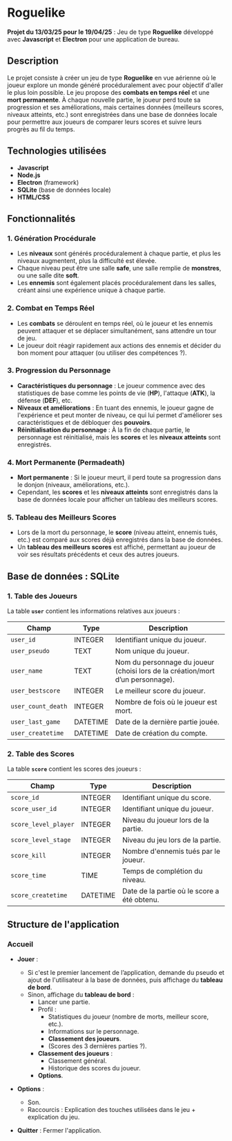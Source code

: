 # Roguelike

**Projet du 13/03/25 pour le 19/04/25** : Jeu de type **Roguelike** développé avec **Javascript** et **Electron** pour une application de bureau.

## Description

Le projet consiste à créer un jeu de type **Roguelike** en vue aérienne où le joueur explore un monde généré procéduralement avec pour objectif d'aller le plus loin possible. Le jeu propose des **combats en temps réel** et une **mort permanente**. À chaque nouvelle partie, le joueur perd toute sa progression et ses améliorations, mais certaines données (meilleurs scores, niveaux atteints, etc.) sont enregistrées dans une base de données locale pour permettre aux joueurs de comparer leurs scores et suivre leurs progrès au fil du temps.

## Technologies utilisées

- **Javascript**
- **Node.js**
- **Electron** (framework)
- **SQLite** (base de données locale)
- **HTML/CSS**

## Fonctionnalités

### 1. Génération Procédurale
- Les **niveaux** sont générés procéduralement à chaque partie, et plus les niveaux augmentent, plus la difficulté est élevée.
- Chaque niveau peut être une salle **safe**, une salle remplie de **monstres**, ou une salle dite **soft**.
- Les **ennemis** sont également placés procéduralement dans les salles, créant ainsi une expérience unique à chaque partie.

### 2. Combat en Temps Réel
- Les **combats** se déroulent en temps réel, où le joueur et les ennemis peuvent attaquer et se déplacer simultanément, sans attendre un tour de jeu.
- Le joueur doit réagir rapidement aux actions des ennemis et décider du bon moment pour attaquer (ou utiliser des compétences ?).

### 3. Progression du Personnage
- **Caractéristiques du personnage** : Le joueur commence avec des statistiques de base comme les points de vie (**HP**), l'attaque (**ATK**), la défense (**DEF**), etc.
- **Niveaux et améliorations** : En tuant des ennemis, le joueur gagne de l'expérience et peut monter de niveau, ce qui lui permet d'améliorer ses caractéristiques et de débloquer des **pouvoirs**.
- **Réinitialisation du personnage** : À la fin de chaque partie, le personnage est réinitialisé, mais les **scores** et les **niveaux atteints** sont enregistrés.

### 4. Mort Permanente (Permadeath)
- **Mort permanente** : Si le joueur meurt, il perd toute sa progression dans le donjon (niveaux, améliorations, etc.).
- Cependant, les **scores** et les **niveaux atteints** sont enregistrés dans la base de données locale pour afficher un tableau des meilleurs scores.

### 5. Tableau des Meilleurs Scores
- Lors de la mort du personnage, le **score** (niveau atteint, ennemis tués, etc.) est comparé aux scores déjà enregistrés dans la base de données.
- Un **tableau des meilleurs scores** est affiché, permettant au joueur de voir ses résultats précédents et ceux des autres joueurs.

## Base de données : **SQLite**

### 1. Table des Joueurs

La table **`user`** contient les informations relatives aux joueurs :

| Champ             | Type       | Description                                               |
|-------------------|------------|-----------------------------------------------------------|
| `user_id`         | INTEGER    | Identifiant unique du joueur.                             |
| `user_pseudo`     | TEXT       | Nom unique du joueur.                                     |
| `user_name`       | TEXT       | Nom du personnage du joueur (choisi lors de la création/mort d’un personnage). |
| `user_bestscore`  | INTEGER    | Le meilleur score du joueur.                              |
| `user_count_death`| INTEGER    | Nombre de fois où le joueur est mort.                     |
| `user_last_game`  | DATETIME   | Date de la dernière partie jouée.                         |
| `user_createtime` | DATETIME   | Date de création du compte.                               |

### 2. Table des Scores

La table **`score`** contient les scores des joueurs :

| Champ             | Type       | Description                                               |
|-------------------|------------|-----------------------------------------------------------|
| `score_id`        | INTEGER    | Identifiant unique du score.                              |
| `score_user_id`   | INTEGER    | Identifiant unique du joueur.                             |
| `score_level_player` | INTEGER  | Niveau du joueur lors de la partie.                       |
| `score_level_stage`  | INTEGER  | Niveau du jeu lors de la partie.                          |
| `score_kill`      | INTEGER    | Nombre d'ennemis tués par le joueur.                      |
| `score_time`      | TIME       | Temps de complétion du niveau.                            |
| `score_createtime`| DATETIME   | Date de la partie où le score a été obtenu.               |

## Structure de l'application

### Accueil

- **Jouer** :
    - Si c'est le premier lancement de l’application, demande du pseudo et ajout de l'utilisateur à la base de données, puis affichage du **tableau de bord**.
    - Sinon, affichage du **tableau de bord** :
        - Lancer une partie.
        - Profil :
            - Statistiques du joueur (nombre de morts, meilleur score, etc.).
            - Informations sur le personnage.
            - **Classement des joueurs**.
            - (Scores des 3 dernières parties ?). 
        - **Classement des joueurs** :
            - Classement général.
            - Historique des scores du joueur.
        - **Options**.

- **Options** :
    - Son.
    - Raccourcis : Explication des touches utilisées dans le jeu + explication du jeu.
- **Quitter** : Fermer l'application.
